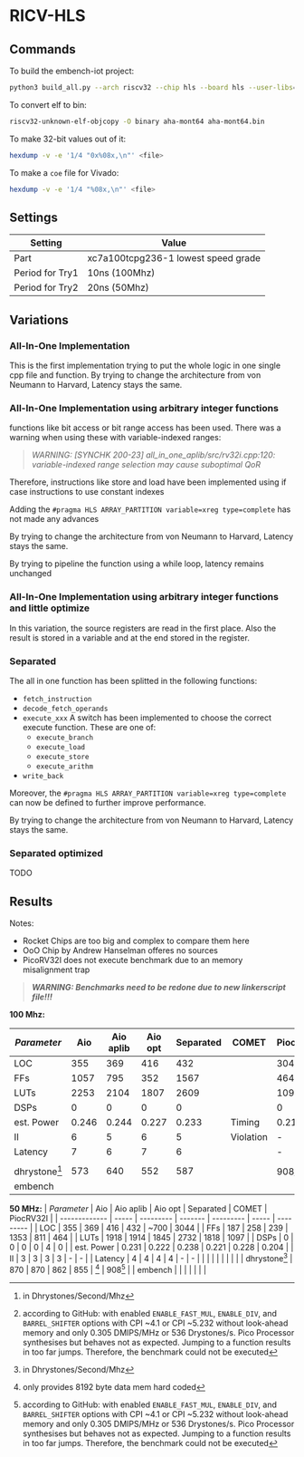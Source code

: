 # RICV-HLS

## Commands

To build the embench-iot project:

```sh
python3 build_all.py --arch riscv32 --chip hls --board hls --user-libs="-lm" --builddir build
```

To convert elf to bin:

```sh
riscv32-unknown-elf-objcopy -O binary aha-mont64 aha-mont64.bin
```

To make 32-bit values out of it:

```sh
hexdump -v -e '1/4 "0x%08x,\n"' <file>
```

To make a `coe` file for Vivado:

```sh
hexdump -v -e '1/4 "%08x,\n"' <file>
```

## Settings

| Setting         | Value                               |
| --------------- | ----------------------------------- |
| Part            | xc7a100tcpg236-1 lowest speed grade |
| Period for Try1 | 10ns (100Mhz)                       |
| Period for Try2 | 20ns (50Mhz)                        |

## Variations

### All-In-One Implementation

This is the first implementation trying to put the whole logic in one single cpp file and function.
By trying to change the architecture from von Neumann to Harvard, Latency stays the same.

### All-In-One Implementation using arbitrary integer functions

functions like bit access or bit range access has been used.
There was a warning when using these with variable-indexed ranges:

> *WARNING: [SYNCHK 200-23] all_in_one_aplib/src/rv32i.cpp:120: variable-indexed range selection may cause suboptimal QoR*

Therefore, instructions like store and load have been implemented using if case instructions to use constant indexes

Adding the `#pragma HLS ARRAY_PARTITION variable=xreg type=complete` has not made any advances

By trying to change the architecture from von Neumann to Harvard, Latency stays the same.

By trying to pipeline the function using a while loop, latency remains unchanged

### All-In-One Implementation using arbitrary integer functions and little optimize

In this variation, the source registers are read in the first place. Also the result is stored in a variable and at the end stored in the register.

### Separated

The all in one function has been splitted in the following functions:
- `fetch_instruction`
- `decode_fetch_operands`
- `execute_xxx` A switch has been implemented to choose the correct execute function. These are one of:
  - `execute_branch`
  - `execute_load`
  - `execute_store`
  - `execute_arithm`
- `write_back`

Moreover, the `#pragma HLS ARRAY_PARTITION variable=xreg type=complete` can now be defined to further improve performance.

By trying to change the architecture from von Neumann to Harvard, Latency stays the same.

### Separated optimized

TODO

## Results
Notes:
- Rocket Chips are too big and complex to compare them here
- OoO Chip by Andrew Hanselman offeres no sources
- PicoRV32I does not execute benchmark due to an memory misalignment trap

> ***WARNING: Benchmarks need to be redone due to new linkerscript file!!!***

**100 Mhz:**

| *Parameter*   | Aio   | Aio aplib | Aio opt | Separated | COMET     | PiocRV32I |
| ------------- | ----- | --------- | ------- | --------- | --------- | --------- |
| LOC           | 355   | 369       | 416     | 432       |           | 3044      |
| FFs           | 1057  | 795       | 352     | 1567      |           | 464       |
| LUTs          | 2253  | 2104      | 1807    | 2609      |           | 1097      |
| DSPs          | 0     | 0         | 0       | 0         |           | 0         |
| est. Power    | 0.246 | 0.244     | 0.227   | 0.233     | Timing    | 0.213     |
| II            | 6     | 5         | 6       | 5         | Violation | -         |
| Latency       | 7     | 6         | 7       | 6         |           | -         |
|               |       |           |         |           |           |           |
| dhrystone[^1] | 573   | 640       | 552     | 587       |           | 908[^2]   |
| embench       |       |           |         |           |           |           |

**50 MHz:**
| *Parameter*   | Aio   | Aio aplib | Aio opt | Separated | COMET | PiocRV32I |
| ------------- | ----- | --------- | ------- | --------- | ----- | --------- |
| LOC           | 355   | 369       | 416     | 432       | ~700  | 3044      |
| FFs           | 187   | 258       | 239     | 1353      | 811   | 464       |
| LUTs          | 1918  | 1914      | 1845    | 2732      | 1818  | 1097      |
| DSPs          | 0     | 0         | 0       | 0         | 4     | 0         |
| est. Power    | 0.231 | 0.222     | 0.238   | 0.221     | 0.228 | 0.204     |
| II            | 3     | 3         | 3       | 3         | -     | -         |
| Latency       | 4     | 4         | 4       | 4         | -     | -         |
|               |       |           |         |           |       |           |
| dhrystone[^1] | 870   | 870       | 862     | 855       | [^3]  | 908[^2]   |
| embench       |       |           |         |           |       |           |

[^1]: in Dhrystones/Second/Mhz

[^2]: according to GitHub: with enabled `ENABLE_FAST_MUL`, `ENABLE_DIV`, and `BARREL_SHIFTER` options with CPI ~4.1 or CPI ~5.232 without look-ahead memory and only 0.305 DMIPS/MHz or 536 Drystones/s. Pico Processor synthesises but behaves not as expected. Jumping to a function results in too far jumps. Therefore, the benchmark could not be executed

[^3]: only provides 8192 byte data mem hard coded
